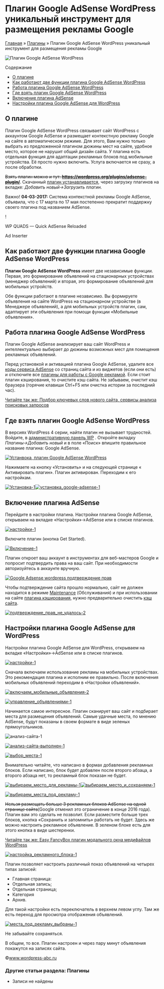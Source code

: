 # Плагин Google AdSense WordPress уникальный инструмент для размещения рекламы Google

[Главная](https://www.wordpress-abc.ru/) » [Плагины](https://www.wordpress-abc.ru/plaginy) » Плагин Google AdSense WordPress уникальный инструмент для размещения рекламы Google

![Плагин Google AdSense WordPress](https://www.wordpress-abc.ru/wp-content/uploads/2015/06/Google-AdSense-WordPress-Plugin.png)

Содержание

- [О плагине](https://www.wordpress-abc.ru/plaginy/plagin-google-adsense-wordpress-unikalnyiy-instrument-dlya-razmeshheniya-reklamyi-google.html#i)
- [Как работают две функции плагина Google AdSense WordPress](https://www.wordpress-abc.ru/plaginy/plagin-google-adsense-wordpress-unikalnyiy-instrument-dlya-razmeshheniya-reklamyi-google.html#___Google_AdSense_WordPress)
- [Работа плагина Google AdSense WordPress](https://www.wordpress-abc.ru/plaginy/plagin-google-adsense-wordpress-unikalnyiy-instrument-dlya-razmeshheniya-reklamyi-google.html#_Google_AdSense_WordPress)
- [Где взять плагин Google AdSense WordPress](https://www.wordpress-abc.ru/plaginy/plagin-google-adsense-wordpress-unikalnyiy-instrument-dlya-razmeshheniya-reklamyi-google.html#__Google_AdSense_WordPress)
- [Включение плагина AdSense](https://www.wordpress-abc.ru/plaginy/plagin-google-adsense-wordpress-unikalnyiy-instrument-dlya-razmeshheniya-reklamyi-google.html#_AdSense)
- [Настройки плагина Google AdSense для WordPress](https://www.wordpress-abc.ru/plaginy/plagin-google-adsense-wordpress-unikalnyiy-instrument-dlya-razmeshheniya-reklamyi-google.html#_Google_AdSense_WordPress-2)

## О плагине

Плагин Google AdSense WordPress связывает сайт WordPress с аккаунтом Google AdSense и размещает контекстную рекламу Google на сайте в автоматическом режиме. Для этого, Вам нужно только выбрать из предложенной плагином дюжины мест на сайте, удобное место, которое не нарушит общий дизайн сайта. У плагина есть отдельная функция для адаптации рекламных блоков под мобильные устройства. Eё просто нужно включить. Услуга включается не сразу, а после обработки.

~~Взять плагин можно и тут: **https://wordpress.org/plugins/adsense-plugin/**~~. Скачанный [плагин устанавливается](https://www.wordpress-abc.ru/uroki-wordpress/ustanovka-udalenie-plagina-na-wordpress.html), через загрузку плагинов на вкладке: *Добавить новый→Загрузить плагин.*

Важно! **04-03-2017:** Система контекстной рекламы Google AdSense, объявила, что с 17 марта по 17 мая постепенно прекратит поддержку своего плагина под названием AdSense.

!

WP QUADS — Quick AdSense Reloaded

 

Ad Inserter

## Как работают две функции плагина Google AdSense WordPress

**Плагин Google AdSense WordPress** имеет две независимые функции. Первая, это формирование объявлений на стационарных  устройствах (менеджер объявлений) и вторая, это формирование объявлений для мобильных устройств.

Обе функции работают в плагине независимо. Вы формируете объявления на сайте WordPress на стационарном устройстве (в Менеджере объявлений), а для мобильных устройств плагин, сам, адаптирует эти объявления при помощи функции «Мобильные объявления».

## Работа плагина Google AdSense WordPress

Плагин Google AdSense анализирует ваш сайт WordPress и интеллектуально выбирает до дюжины возможных мест для помещения рекламных объявлений.

Перед установкой и активацией плагина Google AdSense, удалите все [коды сервиса AdSense](https://www.wordpress-abc.ru/zarabotaj-na-wordpress/6-proverennyx-razmeshheniya-reklamy-v-wordpress-bez-plagina.html) со страниц сайта и из виджетов (если они есть) и отключите все [плагины для работы с Google рекламой](https://www.wordpress-abc.ru/plaginy/plagin-quick-adsense.html). Если стоит плагин кэширования, то очистите кэш сайта. Не забываем, очистит кэш браузера (горячие клавиши Ctrl+F5 или очистка истории за последний час).

[Читайте так же:  Подбор ключевых слов нового сайта, сервисы анализа поисковых запросов](https://www.wordpress-abc.ru/seo-nachinayushhim/podbor-klyuchevyih-slov.html)

## Где взять плагин Google AdSense WordPress

В версиях WordPress 4 серии, найти плагин не вызывает трудностей. Войдите, в [административную панель WP](https://www.wordpress-abc.ru/administrirovanie/adminka-wordpress.html) . Откройте вкладку *Плагины→Добавить новый* и в поле «Поиск» впишите правильное название плагина: Google AdSense.

[![Устанвока, плагин Google AdSense WordPress ](https://www.wordpress-abc.ru/wp-content/uploads/2015/06/ustanovka_plagina-1.jpg)](https://www.wordpress-abc.ru/wp-content/uploads/2015/06/ustanovka_plagina-1.jpg)

Нажимаете на кнопку «Установить» и на следующей странице « Активировать плагин». Плагин активирован. Переходим к его настройкам.

[![Установка-1](https://www.wordpress-abc.ru/wp-content/uploads/2015/06/Ustanovka-1.jpg)](https://www.wordpress-abc.ru/wp-content/uploads/2015/06/Ustanovka-1.jpg)[![установка_google-adsense-1](https://www.wordpress-abc.ru/wp-content/uploads/2015/06/ustanovka_google-adsense-1.jpg)](https://www.wordpress-abc.ru/wp-content/uploads/2015/06/ustanovka_google-adsense-1.jpg)

## Включение плагина AdSense

Перейдите в настройки плагина. Настройки плагина Google AdSense, открываем на вкладке «Настройки»→AdSense или в списке плагинов.

[![настройки-1](https://www.wordpress-abc.ru/wp-content/uploads/2015/06/nastroyki-1.jpg)](https://www.wordpress-abc.ru/wp-content/uploads/2015/06/nastroyki-1.jpg)

Включите плагин (кнопка Get Started).

[![Включение-1](https://www.wordpress-abc.ru/wp-content/uploads/2015/06/Vklyuchenie-1.jpg)](https://www.wordpress-abc.ru/wp-content/uploads/2015/06/Vklyuchenie-1.jpg)

Плагин откроет ваш аккаунт в инструментах для веб-мастеров Google и попросит подтвердить права на ваш сайт. При необходимости авторизуйтесь в аккаунте вручную.

[![Google Adsense wordpress подтверждение прав](https://www.wordpress-abc.ru/wp-content/uploads/2015/06/podtverzhdenie_prav-1.jpg)](https://www.wordpress-abc.ru/wp-content/uploads/2015/06/podtverzhdenie_prav-1.jpg)

Чтобы подтверждение сайта прошло нормально, сайт не должен находится в режиме [Maintenance](https://www.wordpress-abc.ru/plaginy/zakryt-wordpress-na-texnicheskoe-obsluzhivanie.html) (Обслуживания) и при использовании на сайте [плагина кэширования](https://www.wordpress-abc.ru/plaginy/plagin-keshirovaniya-wp-super-cache.html), нужно предварительно очистить [кэш сайта](https://www.wordpress-abc.ru/plaginy/kesh-wordpress.html).

[![подтверждение_прав_не_удалось-2](https://www.wordpress-abc.ru/wp-content/uploads/2015/06/podtverzhdenie_prav_ne_udalos-2.jpg)](https://www.wordpress-abc.ru/wp-content/uploads/2015/06/podtverzhdenie_prav_ne_udalos-2.jpg)

## Настройки плагина Google AdSense для WordPress

Настройки плагина Google AdSense для WordPress, открываем на вкладке «Настройки»→AdSense или в списке плагинов.

[![настройки-1](https://www.wordpress-abc.ru/wp-content/uploads/2015/06/nastroyki-1-383x400.jpg)](https://www.wordpress-abc.ru/wp-content/uploads/2015/06/nastroyki-1.jpg)

Сначала включаем использование рекламы на мобильных устройствах. Это рекомендация плагина и исполним ее правильно. После включения мобильных объявлений переходим в «Настройки объявлений».

[![включаем_мобильные_объявления-2](https://www.wordpress-abc.ru/wp-content/uploads/2015/06/vklyuchaem_mobilnyie_ob'yavleniya-2.jpg)](https://www.wordpress-abc.ru/wp-content/uploads/2015/06/vklyuchaem_mobilnyie_ob'yavleniya-2.jpg)

[![управление_объявлениями-1](https://www.wordpress-abc.ru/wp-content/uploads/2015/06/upravlenie_ob'yavleniyami-1.jpg)](https://www.wordpress-abc.ru/wp-content/uploads/2015/06/upravlenie_ob'yavleniyami-1.jpg)

Начинается самое интересное. Плагин  сканирует ваш сайт и подбирает места для размещения объявлений. Самые удачные места, по мнению AdSense, будут показаны в своем формате в виде зеленых прямоугольников.

![анализ-сайта-1](https://www.wordpress-abc.ru/wp-content/uploads/2015/06/analiz-sayta-1.jpg)

[![анализ-сайта-выполнен-1](https://www.wordpress-abc.ru/wp-content/uploads/2015/06/analiz-sayta-vyipolnen-1.jpg)](https://www.wordpress-abc.ru/wp-content/uploads/2015/06/analiz-sayta-vyipolnen-1.jpg)

[![выбор_места-1](https://www.wordpress-abc.ru/wp-content/uploads/2015/06/vyibor_mesta-1.jpg)](https://www.wordpress-abc.ru/wp-content/uploads/2015/06/vyibor_mesta-1.jpg)

Внимательно читайте, что написано в формах добавления рекламных блоков. Если написано, блок будет добавлен после  второго абзаца, а второго абзаца нет, то рекламный блок показан не будет.

[![выбираем_место_для_рекламы-1](https://www.wordpress-abc.ru/wp-content/uploads/2015/06/vyibiraem_mesto_dlya_reklamyi-1.jpg)![выбираем_место_и_сохраняем-1](https://www.wordpress-abc.ru/wp-content/uploads/2015/06/vyibiraem_mesto_i_sohranyaem-1.jpg)](https://www.wordpress-abc.ru/wp-content/uploads/2015/06/vyibiraem_mesto_i_sohranyaem-1.jpg)

[![выбираем_места_под_рекламу-1](https://www.wordpress-abc.ru/wp-content/uploads/2015/06/vyibiraem_mesta_pod_reklamu-1.jpg)](https://www.wordpress-abc.ru/wp-content/uploads/2015/06/vyibiraem_mesta_pod_reklamu-1.jpg)

~~Нельзя размещать больше 3 рекламных блоков AdSense на одной странице сайта~~(Google отменил это ограничение в конце 2016 года). Плагин вам это сделать не позволит. Если разместите больше трех блоков, кнопка «Сохранить и запомнить» работать не будет. Здесь же можно настроить рекламное объявление. В зеленом блоке есть для этого кнопка в виде шестеренки.

[Читайте так же:  Easy FancyBox плагин модального окна медифайлов WordPress](https://www.wordpress-abc.ru/plaginy/easy-fancybox-plagin-modalnogo-okna-medifaylov-wordpress.html)

[![настройка_рекламного_блока-1](https://www.wordpress-abc.ru/wp-content/uploads/2015/06/nastroyka_reklamnogo_bloka-1.jpg)](https://www.wordpress-abc.ru/wp-content/uploads/2015/06/nastroyka_reklamnogo_bloka-1.jpg)

Плагин позволяет настроить различный показ объявлений на четырех типах записей:

- Главная страница:
- Отдельная запись;
- Отдельная страница;
- Категория
- Архив.

Для такой настройки есть переключатель в верхнем левом углу. Там же есть переход для просмотра отображения объявлений.

[![места_под_рекламу_выбраны-1](https://www.wordpress-abc.ru/wp-content/uploads/2015/06/mesta_pod_reklamu_vyibranyi-1.jpg)](https://www.wordpress-abc.ru/wp-content/uploads/2015/06/mesta_pod_reklamu_vyibranyi-1.jpg)

 Не забывайте сохраняться. 

В общем, то все. Плагин настроен и через пару минут объявления покажутся на записях сайта.

©www.wordpress-abc.ru

### Другие статьи раздела: Плагины

- Записи не найдены